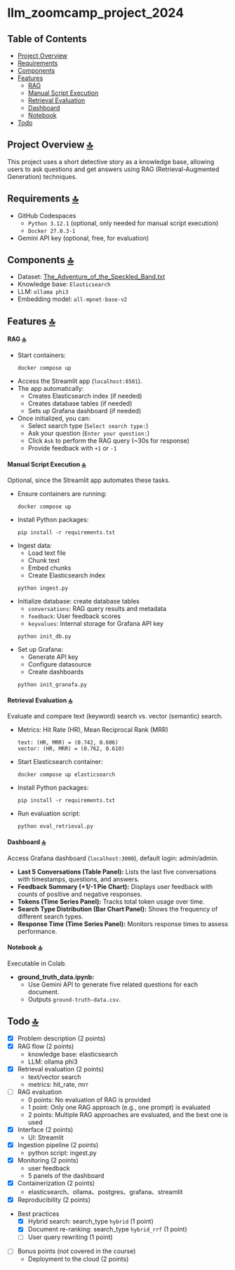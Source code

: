 # llm_zoomcamp_project_2024

## Table of Contents

- [Project Overview](#project-overview)
- [Requirements](#requirements)
- [Components](#components)
- [Features](#features)
  - [RAG](#rag)
  - [Manual Script Execution](#manual-script-execution)
  - [Retrieval Evaluation](#retrieval-evaluation)
  - [Dashboard](#dashboard)
  - [Notebook](#notebook)
- [Todo](#todo)

## Project Overview [🔝](#llm_zoomcamp_project_2024)
This project uses a short detective story as a knowledge base, allowing users to ask questions and get answers using RAG (Retrieval-Augmented Generation) techniques.

## Requirements [🔝](#llm_zoomcamp_project_2024)
- GitHub Codespaces
  - `Python 3.12.1` (optional, only needed for manual script execution)
  - `Docker 27.0.3-1`
- Gemini API key (optional, free, for evaluation)

## Components [🔝](#llm_zoomcamp_project_2024)
- Dataset: [The_Adventure_of_the_Speckled_Band.txt](https://en.wikisource.org/wiki/The_Adventures_of_Sherlock_Holmes_(1892,_US)/The_Adventure_of_the_Speckled_Band)
- Knowledge base: `Elasticsearch`
- LLM: `ollama phi3`
- Embedding model: `all-mpnet-base-v2`

## Features [🔝](#llm_zoomcamp_project_2024)

#### RAG [🔝](#llm_zoomcamp_project_2024)
- Start containers:
  ```
  docker compose up
  ```
- Access the Streamlit app (`localhost:8501`).
- The app automatically:
  - Creates Elasticsearch index (if needed)
  - Creates database tables (if needed)
  - Sets up Grafana dashboard (if needed)
- Once initialized, you can:
  - Select search type (`Select search type:`)
  - Ask your question (`Enter your question:`)
  - Click `Ask` to perform the RAG query (~30s for response)
  - Provide feedback with `+1` or `-1`

#### Manual Script Execution [🔝](#llm_zoomcamp_project_2024)
Optional, since the Streamlit app automates these tasks.
- Ensure containers are running:
  ```
  docker compose up
  ```
- Install Python packages:
  ```
  pip install -r requirements.txt
  ```
- Ingest data:
  - Load text file
  - Chunk text
  - Embed chunks
  - Create Elasticsearch index
  ```
  python ingest.py
  ```
- Initialize database: create database tables
  - `conversations`: RAG query results and metadata
  - `feedback`: User feedback scores
  - `keyvalues`: Internal storage for Grafana API key
  ```
  python init_db.py
  ```
- Set up Grafana:
  - Generate API key
  - Configure datasource
  - Create dashboards
  ```
  python init_granafa.py
  ```

#### Retrieval Evaluation [🔝](#llm_zoomcamp_project_2024)
Evaluate and compare text (keyword) search vs. vector (semantic) search.
- Metrics: Hit Rate (HR), Mean Reciprocal Rank (MRR)
  ```
  text: (HR, MRR) = (0.742, 0.606)
  vector: (HR, MRR) = (0.762, 0.610)
  ```
- Start Elasticsearch container:
  ```
  docker compose up elasticsearch
  ```
- Install Python packages:
  ```
  pip install -r requirements.txt
  ```
- Run evaluation script:
  ```
  python eval_retrieval.py
  ```

#### Dashboard [🔝](#llm_zoomcamp_project_2024)
Access Grafana dashboard (`localhost:3000`), default login: admin/admin.
- **Last 5 Conversations (Table Panel):** Lists the last five conversations with timestamps, questions, and answers.
- **Feedback Summary (+1/-1 Pie Chart):** Displays user feedback with counts of positive and negative responses.
- **Tokens (Time Series Panel):** Tracks total token usage over time.
- **Search Type Distribution (Bar Chart Panel):** Shows the frequency of different search types.
- **Response Time (Time Series Panel):** Monitors response times to assess performance.

#### Notebook [🔝](#llm_zoomcamp_project_2024)
Executable in Colab.
- **ground_truth_data.ipynb:**
  - Use Gemini API to generate five related questions for each document.
  - Outputs `ground-truth-data.csv`.

## Todo [🔝](#llm_zoomcamp_project_2024)
- [x] Problem description (2 points)
- [x] RAG flow (2 points)
    - knowledge base: elasticsearch
    - LLM: ollama phi3
- [x] Retrieval evaluation (2 points)
    - text/vector search
    - metrics: hit_rate, mrr
- [ ] RAG evaluation
    - 0 points: No evaluation of RAG is provided
    - 1 point: Only one RAG approach (e.g., one prompt) is evaluated
    - 2 points: Multiple RAG approaches are evaluated, and the best one is used
- [x] Interface (2 points)
    - UI: Streamlit
- [x] Ingestion pipeline (2 points)
    - python script: ingest.py
- [x] Monitoring (2 points)
    - user feedback
    - 5 panels of the dashboard
- [x] Containerization (2 points)
    - elasticsearch、ollama、postgres、grafana、streamlit
- [x] Reproducibility (2 points)
- Best practices
    - [x] Hybrid search: search_type `hybrid` (1 point)
    - [x] Document re-ranking: search_type `hybrid_rrf` (1 point)
    - [ ] User query rewriting (1 point)
- [ ] Bonus points (not covered in the course)
    - Deployment to the cloud (2 points)
